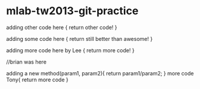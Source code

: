 mlab-tw2013-git-practice
========================

adding other code here
{
	return other code!
}

adding some code here
{
	return still better than awesome!
}

adding more code here by Lee
{
	return more code!
}

//brian was here

adding a new method(param1, param2){
	return param1/param2;
}
more code Tony{
	return more code
}


